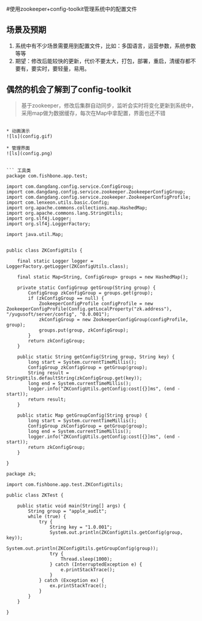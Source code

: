 #使用zookeeper+config-toolkit管理系统中的配置文件

## 场景及预期
1. 系统中有不少场景需要用到配置文件，比如：多国语言，运营参数，系统参数等等
1. 期望：修改后能较快的更新，代价不要太大，打包，部署，重启，清缓存都不要有，要实时，要轻量，易用。

## 偶然的机会了解到了config-toolkit
> 基于zookeeper，修改后集群自动同步，监听会实时将变化更新到系统中，采用map做为数据缓存，每次在Map中拿配置，界面也还不错
``` properties

* 动画演示
![ls](config.gif)

* 管理界面
![ls](config.png)


``` 工具类
package com.fishbone.app.test;

import com.dangdang.config.service.ConfigGroup;
import com.dangdang.config.service.zookeeper.ZookeeperConfigGroup;
import com.dangdang.config.service.zookeeper.ZookeeperConfigProfile;
import com.lenxeon.utils.basic.Config;
import org.apache.commons.collections.map.HashedMap;
import org.apache.commons.lang.StringUtils;
import org.slf4j.Logger;
import org.slf4j.LoggerFactory;

import java.util.Map;


public class ZKConfigUtils {

    final static Logger logger = LoggerFactory.getLogger(ZKConfigUtils.class);

    final static Map<String, ConfigGroup> groups = new HashedMap();

    private static ConfigGroup getGroup(String group) {
        ConfigGroup zkConfigGroup = groups.get(group);
        if (zkConfigGroup == null) {
            ZookeeperConfigProfile configProfile = new ZookeeperConfigProfile(Config.getLocalProperty("zk.address"), "/yugusoft/server/config", "0.0.001");
            zkConfigGroup = new ZookeeperConfigGroup(configProfile, group);
            groups.put(group, zkConfigGroup);
        }
        return zkConfigGroup;
    }

    public static String getConfig(String group, String key) {
        long start = System.currentTimeMillis();
        ConfigGroup zkConfigGroup = getGroup(group);
        String result = StringUtils.defaultString(zkConfigGroup.get(key));
        long end = System.currentTimeMillis();
        logger.info("ZKConfigUtils.getConfig:cost[{}]ms", (end - start));
        return result;
    }

    public static Map getGroupConfig(String group) {
        long start = System.currentTimeMillis();
        ConfigGroup zkConfigGroup = getGroup(group);
        long end = System.currentTimeMillis();
        logger.info("ZKConfigUtils.getConfig:cost[{}]ms", (end - start));
        return zkConfigGroup;
    }

}

```

```测试
package zk;

import com.fishbone.app.test.ZKConfigUtils;

public class ZKTest {

    public static void main(String[] args) {
        String group = "apple_audit";
        while (true) {
            try {
                String key = "1.0.001";
                System.out.println(ZKConfigUtils.getConfig(group, key));
                System.out.println(ZKConfigUtils.getGroupConfig(group));
                try {
                    Thread.sleep(1000);
                } catch (InterruptedException e) {
                    e.printStackTrace();
                }
            } catch (Exception ex) {
                ex.printStackTrace();
            }
        }
    }

}

```
